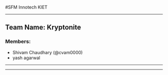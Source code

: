 #SFM Innotech KIET

---

## Team Name: **Kryptonite**

### Members: 
- Shivam Chaudhary (@cvam0000)
- yash agarwal 

---


---

